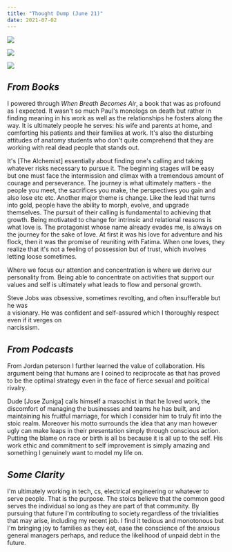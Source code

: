 ```yaml
---
title: "Thought Dump (June 21)"
date: 2021-07-02
---
```


![](/images/image-1.png)

![](/images/0-ejpj4nk-eqli2lbq.jpg)

![](/images/r.c336a53f0613c193e821d0b9331ca5ae.jpg)

## **_From Books_**

I powered through _When Breath Becomes Air_, a book that was as profound as I expected. It wasn't so much Paul's monologs on death but rather in finding meaning in his work as well as the relationships he fosters along the way. It is ultimately people he serves: his wife and parents at home, and comforting his patients and their families at work. It's also the disturbing attitudes of anatomy students who don't quite comprehend that they are working with real dead people that stands out.

It's \[The Alchemist\] essentially about finding one's calling and taking whatever risks necessary to pursue it. The beginning stages will be easy but one must face the intermission and climax with a tremendous amount of courage and perseverance. The journey is what ultimately matters - the people you meet, the sacrifices you make, the perspectives you gain and also lose etc etc. Another major theme is change. Like the lead that turns into gold, people have the ability to morph, evolve, and upgrade themselves. The pursuit of their calling is fundamental to achieving that growth. Being motivated to change for intrinsic and relational reasons is what love is. The protagonist whose name already evades me, is always on the journey for the sake of love. At first it was his love for adventure and his flock, then it was the promise of reuniting with Fatima. When one loves, they realize that it's not a feeling of possession but of trust, which involves letting loose sometimes.

Where we focus our attention and concentration is where we derive our personality from. Being able to concentrate on activities that support our values and self is ultimately what leads to flow and personal growth.

Steve Jobs was obsessive, sometimes revolting, and often insufferable but he was  
a visionary. He was confident and self-assured which I thoroughly respect even if it verges on  
narcissism.

## **_From Podcasts_**

From Jordan peterson I further learned the value of collaboration. His argument being that humans are I coined to reciprocate as that has proved to be the optimal strategy even in the face of fierce sexual and political rivalry.

Dude \[Jose Zuniga\] calls himself a masochist in that he loved work, the discomfort of managing the businesses and teams he has built, and maintaining his fruitful marriage, for which I consider him to truly fit into the stoic realm. Moreover his motto surrounds the idea that any man however ugly can make leaps in their presentation simply through conscious action. Putting the blame on race or birth is all bs because it is all up to the self. His work ethic and commitment to self improvement is simply amazing and something I genuinely want to model my life on.

## **_Some Clarity_**

I'm ultimately working in tech, cs, electrical engineering or whatever to serve people. That is the purpose. The stoics believe that the common good serves the individual so long as they are part of that community. By pursuing that future I'm contributing to society regardless of the trivialities that may arise, including my recent job. I find it tedious and monotonous but I'm bringing joy to families as they eat, ease the conscience of the anxious general managers perhaps, and reduce the likelihood of unpaid debt in the future.
